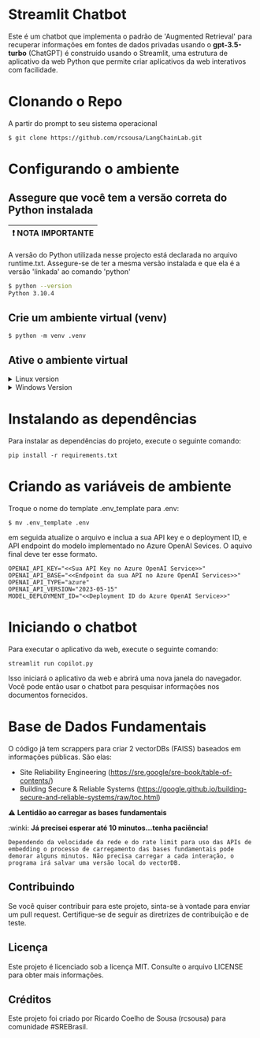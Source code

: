 # Streamlit Chatbot

Este é um chatbot que implementa o padrão de 'Augmented Retrieval' para recuperar informações em fontes de dados privadas usando o **gpt-3.5-turbo** (ChatGPT) é construído usando o Streamlit, uma estrutura de aplicativo da web Python que permite criar aplicativos da web interativos com facilidade.

# Clonando o Repo

A partir do prompt to seu sistema operacional
```
$ git clone https://github.com/rcsousa/LangChainLab.git
```

# Configurando o ambiente

## Assegure que você tem a versão correta do Python instalada
|:exclamation: NOTA IMPORTANTE|
|-----------------------------|

 A versão do Python utilizada nesse projecto está declarada no arquivo runtime.txt. Assegure-se de ter a mesma versão instalada e que ela é a versão 'linkada' ao comando 'python'

```bash
$ python --version 
Python 3.10.4
```

## Crie um ambiente virtual (venv)
```Shell
$ python -m venv .venv
```
## Ative o ambiente virtual
<details>

<summary>Linux version</summary>

```Shell
$ source .venv/bin/activate
```
</details>
<details>
<summary>Windows Version</summary>
No cmd.exe

```Shell
c:\venv\Scripts\activate.bat
```
No PowerShell
```Shell
PS C:\venv\Scripts\Activate.ps1
```
</details>

# Instalando as dependências
Para instalar as dependências do projeto, execute o seguinte comando:

```Shell
pip install -r requirements.txt
```

# Criando as variáveis de ambiente
Troque o nome do template .env_template para .env:
```Shell
$ mv .env_template .env
```
em seguida atualize o arquivo e inclua a sua API key e o deployment ID, e API endpoint do modelo implementado no Azure OpenAI Sevices. O aquivo final deve ter esse formato.
```Dotenv
OPENAI_API_KEY="<<Sua API Key no Azure OpenAI Service>>"
OPENAI_API_BASE="<<Endpoint da sua API no Azure OpenAI Services>>"
OPENAI_API_TYPE="azure"
OPENAI_API_VERSION="2023-05-15"
MODEL_DEPLOYMENT_ID="<<Deployment ID do Azure OpenAI Service>>"
```


# Iniciando o chatbot
Para executar o aplicativo da web, execute o seguinte comando:

```Shell
streamlit run copilot.py
```

Isso iniciará o aplicativo da web e abrirá uma nova janela do navegador. Você pode então usar o chatbot para pesquisar informações nos documentos fornecidos.

# Base de Dados Fundamentais
O código já tem scrappers para criar 2 vectorDBs (FAISS) baseados em informações públicas. São elas:

- Site Reliability Engineering (https://sre.google/sre-book/table-of-contents/)
- Building Secure & Reliable Systems (https://google.github.io/building-secure-and-reliable-systems/raw/toc.html)

:warning: **Lentidão ao carregar as bases fundamentais**

:winki: **Já precisei esperar até 10 minutos...tenha paciência!**

```text
Dependendo da velocidade da rede e do rate limit para uso das APIs de embedding o processo de carregamento das bases fundamentais pode demorar alguns minutos. Não precisa carregar a cada interação, o programa irá salvar uma versão local do vectorDB.
```


## Contribuindo
Se você quiser contribuir para este projeto, sinta-se à vontade para enviar um pull request. Certifique-se de seguir as diretrizes de contribuição e de teste.

## Licença
Este projeto é licenciado sob a licença MIT. Consulte o arquivo LICENSE para obter mais informações.

## Créditos
Este projeto foi criado por Ricardo Coelho de Sousa (rcsousa) para comunidade #SREBrasil.